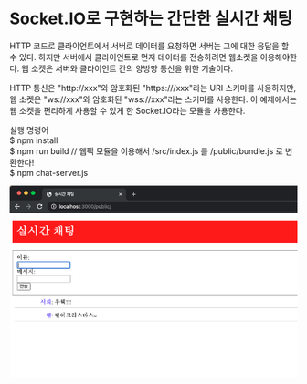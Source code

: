 # Socket.IO로 구현하는 간단한 실시간 채팅

HTTP 코드로 클라이언트에서 서버로 데이터를 요청하면 서버는 그에 대한 응답을 할 수 있다. 하지만 서버에서 클라이언트로 먼저 데이터를 전송하려면 웹소켓을 이용해야한다. 
웹 소켓은 서버와 클라이언트 간의 양방향 통신을 위한 기술이다.

HTTP 통신은 "http://xxx"와 암호화된 "https:///xxx"라는 URI 스키마를 사용하지만, 웹 소켓은 "ws://xxx"와 암호화된 "wss://xxx"라는 스키마를 사용한다.
이 예제에서는 웹 소켓을 편리하게 사용할 수 있게 한 Socket.IO라는 모듈을 사용한다.

실행 명령어 <br>
$ npm install <br>
$ npm run build         // 웹팩 모듈을 이용해서 /src/index.js 를 /public/bundle.js 로 변환한다! <br>
$ npm chat-server.js <br>


![chat](./screenshots/chat.png)